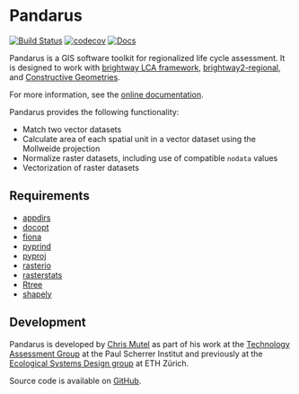 # Pandarus

[![Build Status](https://travis-ci.org/cmutel/pandarus.svg?branch=master)](https://travis-ci.org/cmutel/pandarus) [![codecov](https://codecov.io/gh/cmutel/pandarus/branch/master/graph/badge.svg)](https://codecov.io/gh/cmutel/pandarus)
 [![Docs](https://readthedocs.org/projects/pandarus/badge/?version=latest)](http://pandarus.readthedocs.io/?badge=latest)


Pandarus is a GIS software toolkit for regionalized life cycle assessment. It is designed to work with [brightway LCA framework](https://brightwaylca.org), [brightway2-regional](), and [Constructive Geometries](https://bitbucket.org/cmutel/constructive-geometries).

For more information, see the [online documentation](https://pandarus.readthedocs.io/).

Pandarus provides the following functionality:

* Match two vector datasets
* Calculate area of each spatial unit in a vector dataset using the Mollweide projection
* Normalize raster datasets, including use of compatible `nodata` values
* Vectorization of raster datasets

## Requirements

* [appdirs](https://pypi.python.org/pypi/appdirs)
* [docopt](http://docopt.org/)
* [fiona](https://pypi.python.org/pypi/Fiona)
* [pyprind](https://pypi.python.org/pypi/PyPrind/)
* [pyproj](https://pypi.python.org/pypi/pyproj)
* [rasterio](https://github.com/mapbox/rasterio)
* [rasterstats](https://pypi.python.org/pypi/rasterstats)
* [Rtree](https://pypi.python.org/pypi/Rtree/)
* [shapely](https://pypi.python.org/pypi/Shapely)

## Development

Pandarus is developed by [Chris Mutel](https://chris.mutel.org/) as part of his work at the [Technology Assessment Group](https://www.psi.ch/ta/technology-assessment) at the Paul Scherrer Institut and previously at the [Ecological Systems Design group](http://www.ifu.ethz.ch/ESD/index_EN) at ETH Zürich.

Source code is available on [GitHub](https://github.com/cmutel/pandarus).
